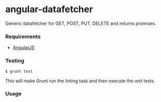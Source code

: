 angular-datafetcher
===========

Generic datafetcher for GET, POST, PUT, DELETE and returns promises.

### Requirements

- [AngularJS](http://angularjs.org/)

### Testing

`$ grunt test`

This will make Grunt run the linting task and then execute the unit tests.

### Usage
